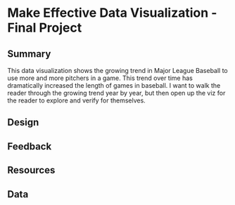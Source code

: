 # Make Effective Data Visualization - Final Project
## Summary
This data visualization shows the growing trend in Major League Baseball to use more and more pitchers in a game.  This trend over time has dramatically increased the length of games in baseball.  I want to walk the reader through the growing trend year by year, but then open up the viz for the reader to explore and verify for themselves.
## Design
## Feedback
## Resources
## Data 

